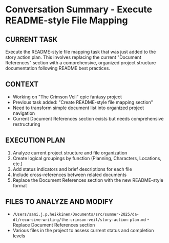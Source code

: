 # Conversation Summary - Execute README-style File Mapping

## CURRENT TASK
Execute the README-style file mapping task that was just added to the story action plan. This involves replacing the current "Document References" section with a comprehensive, organized project structure documentation following README best practices.

## CONTEXT
- Working on "The Crimson Veil" epic fantasy project
- Previous task added: "Create README-style file mapping section"
- Need to transform simple document list into organized project navigation
- Current Document References section exists but needs comprehensive restructuring

## EXECUTION PLAN
1. Analyze current project structure and file organization
2. Create logical groupings by function (Planning, Characters, Locations, etc.)
3. Add status indicators and brief descriptions for each file
4. Include cross-references between related documents
5. Replace the Document References section with the new README-style format

## FILES TO ANALYZE AND MODIFY
- `/Users/sami.j.p.heikkinen/Documents/src/summer-2025/da-dl/recursive-writing/the-crimson-veil/story-action-plan.md` - Replace Document References section
- Various files in the project to assess current status and completion levels
